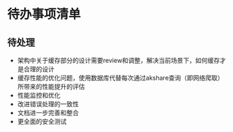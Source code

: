 # 待办事项清单

## 待处理
- 架构中关于缓存部分的设计需要review和调整，解决当前场景下，如何缓存才是合理的设计
- 缓存性能的优化问题，使用数据库代替每次通过akshare查询（即网络爬取）所带来的性能提升的评估
- 性能监控和优化
- 改进错误处理的一致性
- 文档进一步完善和整合
- 更全面的安全测试
